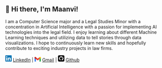 ## 👋 Hi there, I'm Maanvi!
I am a Computer Science major and a Legal Studies Minor with a concentration in Artificial Intelligence with a passion for implementing AI technologies into the legal field. I enjoy learning about different Machine Learning techniques and utilizing data to tell stories through data visualizations. I hope to continuously learn new skills and hopefully contribute to exciting industry projects in law firms.

<img src="/images/LinkedIN.png" width="20" height="20" style="inline"> </img>
[LinkedIn](https://www.linkedin.com/in/maanvi-sarwadi-44384420b/) | <img src="/images/Gmail.png" width="20" height="15" style="inline"> </img>
[Gmail](maanvisarwadi2027@u.northwestern.edu) | <img src="/images/Github.png" width="20" height="20" style="inline"> </img>
[Github](https://github.com/msarwadi)




<!--
**msarwadi/msarwadi** is a ✨ _special_ ✨ repository because its `README.md` (this file) appears on your GitHub profile.

Here are some ideas to get you started:

- 🔭 I’m currently working on ...
- 🌱 I’m currently learning ...
- 👯 I’m looking to collaborate on ...
- 🤔 I’m looking for help with ...
- 💬 Ask me about ...
- 📫 How to reach me: ...
- 😄 Pronouns: ...
- ⚡ Fun fact: ...
-->
